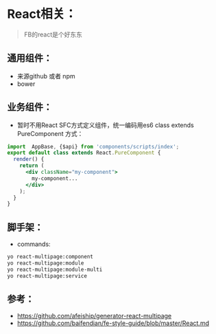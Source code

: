 # React相关：
> FB的react是个好东东

## 通用组件：
+ 来源github 或者 npm
+ bower


## 业务组件：
+ 暂时不用React SFC方式定义组件，统一编码用es6 class extends PureComponent 方式：
```jsx
import  AppBase, {$api} from 'components/scripts/index';
export default class extends React.PureComponent {
  render() {
    return (
      <div className="my-component">
        my-component...
      </div>
    );
  }
}
```

## 脚手架：
+ commands:
```bash
yo react-multipage:component
yo react-multipage:module
yo react-multipage:module-multi
yo react-multipage:service
```


## 参考：
+ https://github.com/afeiship/generator-react-multipage
+ https://github.com/baifendian/fe-style-guide/blob/master/React.md
